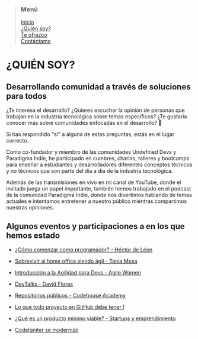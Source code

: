 > ### Menú
>
> [Inicio](./index.md) <br/>
> [¿Quién soy?](./about.md) <br/>
> [Te ofrezco](./services.md) <br/>
> [Contáctame](./contact.md) <br/>

# ¿QUIÉN SOY?

## Desarrollando comunidad a través de soluciones para todos

¿Te interesa el desarrollo? ¿Quieres escuchar la opinión de personas que trabajan en la industria tecnológica sobre temas específicos? ¿Te gustaría conocer más sobre comunidades enfocadas en el desarrollo? 🤔

Si has respondido "sí" a alguna de estas preguntas, estás en el lugar correcto.

Como co-fundador y miembro de las comunidades Undefined Devs y Paradigma Indie, he participado en cumbres, charlas, talleres y bootcamps para enseñar a estudiantes y desarrolladores diferentes conceptos técnicos y no técnicos que son parte del día a día de la industria tecnológica.

Además de las transmisiones en vivo en mi canal de YouTube, donde el invitado juega un papel importante, también hemos trabajado en el podcast de la comunidad Paradigma Indie, donde nos divertimos hablando de temas actuales e intentamos entretener a nuestro público mientras compartimos nuestras opiniones.

## Algunos eventos y participaciones a en los que hemos estado

- [¿Cómo comenzar como programador? - Héctor de Léon](https://www.youtube.com/watch?v=8SWD2s3Cxfc)

- [Sobrevivir al home office siendo ágil - Tania Mesa](https://www.youtube.com/watch?v=nRgo02WXcLs)

- [Introducción a la Agilidad para Devs - Agile Women](https://www.youtube.com/watch?v=D_WJWy404Ps)

- [DevTalks - David Flores](https://www.youtube.com/watch?v=xust1Xs3usg)

- [Repositorios públicos - Codehouse Academy](https://www.youtube.com/watch?v=l1CG7ZJ2gNs)

- [Lo que todo proyecto en GitHub debe tener !](https://www.youtube.com/watch?v=AH2oeNVW9Ig)

- [¿Qué es un producto mínimo viable? - Startups y emprendimiento](https://www.youtube.com/watch?v=sW-TzhZTNXM)

- [CodeIgniter se modernizó](https://www.youtube.com/watch?v=mmOMrquXRaA)
